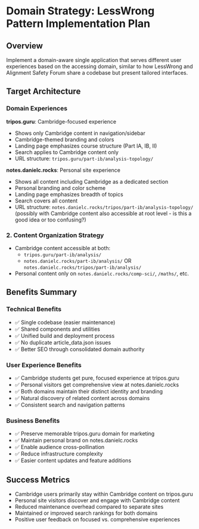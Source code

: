 # Domain Strategy: LessWrong Pattern Implementation Plan

## Overview

Implement a domain-aware single application that serves different user experiences based on the accessing domain, similar to how LessWrong and Alignment Safety Forum share a codebase but present tailored interfaces.

## Target Architecture

### Domain Experiences

**tripos.guru**: Cambridge-focused experience
- Shows only Cambridge content in navigation/sidebar
- Cambridge-themed branding and colors
- Landing page emphasizes course structure (Part IA, IB, II)
- Search applies to Cambridge content only
- URL structure: `tripos.guru/part-ib/analysis-topology/`

**notes.danielc.rocks**: Personal site experience  
- Shows all content including Cambridge as a dedicated section
- Personal branding and color scheme
- Landing page emphasizes breadth of topics
- Search covers all content
- URL structure: `notes.danielc.rocks/tripos/part-ib/analysis-topology/` (possibly with Cambridge content also accessible at root level - is this a good idea or too confusing?)


### 2. Content Organization Strategy
- Cambridge content accessible at both:
  - `tripos.guru/part-ib/analysis/` 
  - `notes.danielc.rocks/part-ib/analysis/` OR `notes.danielc.rocks/tripos/part-ib/analysis/`
- Personal content only on `notes.danielc.rocks/comp-sci/`, `/maths/`, etc.

## Benefits Summary

### Technical Benefits
- ✅ Single codebase (easier maintenance)
- ✅ Shared components and utilities
- ✅ Unified build and deployment process
- ✅ No duplicate article_data.json issues
- ✅ Better SEO through consolidated domain authority

### User Experience Benefits
- ✅ Cambridge students get pure, focused experience at tripos.guru
- ✅ Personal visitors get comprehensive view at notes.danielc.rocks
- ✅ Both domains maintain their distinct identity and branding
- ✅ Natural discovery of related content across domains
- ✅ Consistent search and navigation patterns

### Business Benefits
- ✅ Preserve memorable tripos.guru domain for marketing
- ✅ Maintain personal brand on notes.danielc.rocks
- ✅ Enable audience cross-pollination
- ✅ Reduce infrastructure complexity
- ✅ Easier content updates and feature additions

## Success Metrics
- Cambridge users primarily stay within Cambridge content on tripos.guru
- Personal site visitors discover and engage with Cambridge content
- Reduced maintenance overhead compared to separate sites
- Maintained or improved search rankings for both domains
- Positive user feedback on focused vs. comprehensive experiences